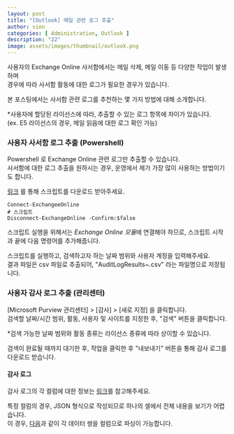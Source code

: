 ```yaml
---
layout: post
title: "[Outlook] 메일 관련 로그 추출"
author: sion
categories: [ Administration, Outlook ]
description: "22"
image: assets/images/thumbnail/outlook.png
---
```


사용자의 Exchange Online 사서함에서는 메일 삭제, 메일 이동 등 다양한 작업이 발생하며  
경우에 따라 사서함 활동에 대한 로그가 필요한 경우가 있습니다.  

본 포스팅에서는 사서함 관련 로그를 추천하는 몇 가지 방법에 대해 소개합니다.  

*사용자에 할당된 라이선스에 따라, 추출할 수 있는 로그 항목에 차이가 있습니다.  
(ex. E5 라이선스의 경우, 메일 읽음에 대한 로그 확인 가능)  


### 사용자 사서함 로그 추출 (Powershell)

Powershell 로 Exchange Online 관련 로그만 추출할 수 있습니다.  
사서함에 대한 로그 추출을 원하시는 경우, 운영에서 제가 가장 많이 사용하는 방법이기도 합니다.  

[링크][1] 를 통해 스크립트를 다운로드 받아주세요.  

```
Connect-ExchangeeOnline
# 스크립트
Disconnect-ExchangeOnline -Confirm:$false
```
스크립트 실행을 위해서는 *Exchange Online 모듈*에 연결해야 하므로, 스크립트 시작과 끝에 다음 명령어를 추가해줍니다.  

스크립트를 실행하고, 검색하고자 하는 날짜 범위와 사용자 계정을 입력해주세요.  
결과 파일은 csv 파일로 추출되어, "AuditLogResults~.csv" 라는 파일명으로 저장됩니다.  


### 사용자 감사 로그 추출 (관리센터)

[Microsoft Purview 관리센터] > [감사] > [새로 지정] 을 클릭합니다.  
검색할 날짜/시간 범위, 활동, 사용자 및 사이트를 지정한 후, "검색" 버튼을 클릭합니다.  

*검색 가능한 날짜 범위와 활동 종류는 라이선스 종류에 따라 상이할 수 있습니다.

검색이 완료될 때까지 대기한 후, 작업을 클릭한 후 "내보내기" 버튼을 통해 감사 로그를 다운로드 받습니다.  


#### 감사 로그

감사 로그의 각 컬럼에 대한 정보는 [링크][2]를 참고해주세요.  

특정 컬럼의 경우, JSON 형식으로 작성되므로 하나의 셀에서 전체 내용을 보기가 어렵습니다.  
이 경우, [다음][3]과 같이 각 데이터 쌍을 컬럼으로 파싱이 가능합니다.  



[1]: https://learn.microsoft.com/ko-kr/microsoft-365/troubleshoot/audit-logs/mailbox-audit-logs#step-1-run-the-script
[2]: https://learn.microsoft.com/en-us/purview/audit-log-detailed-properties
[3]: https://learn.microsoft.com/ko-kr/purview/audit-log-export-records